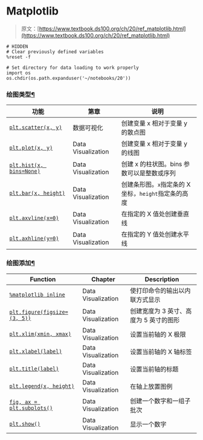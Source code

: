 # Matplotlib

> 原文：[https://www.textbook.ds100.org/ch/20/ref_matplotlib.html](https://www.textbook.ds100.org/ch/20/ref_matplotlib.html)

```
# HIDDEN
# Clear previously defined variables
%reset -f

# Set directory for data loading to work properly
import os
os.chdir(os.path.expanduser('~/notebooks/20'))

```

### 绘图类型[¶](#Types-of-Plots)

| 功能 | 第章 | 说明 |
| --- | --- | --- |
| [`plt.scatter(x, y)`](https://matplotlib.org/api/_as_gen/matplotlib.pyplot.scatter.html) | 数据可视化 | 创建变量 x 相对于变量 y 的散点图 |
| [`plt.plot(x, y)`](https://matplotlib.org/api/_as_gen/matplotlib.pyplot.plot.html) | Data Visualization | 创建变量 x 相对于变量 y 的线图 |
| [`plt.hist(x, bins=None)`](https://matplotlib.org/api/_as_gen/matplotlib.pyplot.hist.html) | Data Visualization | 创建 x 的柱状图。bins 参数可以是整数或序列 |
| [`plt.bar(x, height)`](https://matplotlib.org/api/_as_gen/matplotlib.pyplot.bar.html) | Data Visualization | 创建条形图。`x`指定条的 X 坐标，`height`指定条的高度 |
| [`plt.axvline(x=0)`](https://matplotlib.org/api/_as_gen/matplotlib.pyplot.axvline.html) | Data Visualization | 在指定的 X 值处创建垂直线 |
| [`plt.axhline(y=0)`](https://matplotlib.org/api/_as_gen/matplotlib.pyplot.axhline.html) | Data Visualization | 在指定的 Y 值处创建水平线 |

### 绘图添加[¶](#Plot-additions)

| Function | Chapter | Description |
| --- | --- | --- |
| [`%matplotlib inline`](http://ipython.readthedocs.io/en/stable/interactive/plotting.html) | Data Visualization | 使打印命令的输出以内联方式显示 |
| [`plt.figure(figsize=(3, 5))`](https://matplotlib.org/api/_as_gen/matplotlib.pyplot.figure.html) | Data Visualization | 创建宽度为 3 英寸、高度为 5 英寸的图形 |
| [`plt.xlim(xmin, xmax)`](https://matplotlib.org/api/_as_gen/matplotlib.pyplot.xlim.html) | Data Visualization | 设置当前轴的 X 极限 |
| [`plt.xlabel(label)`](https://matplotlib.org/api/_as_gen/matplotlib.pyplot.xlabel.html) | Data Visualization | 设置当前轴的 X 轴标签 |
| [`plt.title(label)`](https://matplotlib.org/api/_as_gen/matplotlib.pyplot.title.html) | Data Visualization | 设置当前轴的标题 |
| [`plt.legend(x, height)`](https://matplotlib.org/api/_as_gen/matplotlib.pyplot.legend.html) | Data Visualization | 在轴上放置图例 |
| [`fig, ax = plt.subplots()`](https://matplotlib.org/api/_as_gen/matplotlib.pyplot.subplots.html) | Data Visualization | 创建一个数字和一组子批次 |
| [`plt.show()`](https://matplotlib.org/api/_as_gen/matplotlib.pyplot.show.html) | Data Visualization | 显示一个数字 |